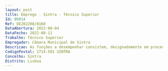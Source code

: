 ```yaml
--- 
layout: post
title: Emprego - Sintra - Técnico Superior
Id: 99914
Ref: OE202208/0160
DataAbertura: 2022-08-04
DataFecho: 2022-08-11
Trabalho: Técnico Superior
Empregador: Câmara Municipal de Sintra
Descricao: As funções a desempenhar consistem, designadamente em proceder à monitorização e acompanhamento da implementação da Estratégia Local de Habitação de Sintra (ELH), bem como à inventariação permanente do estado de conservação do Parque Habitacional Municipal (PHM), no âmbito das atribuições inerentes à Divisão de Habitação e Serviços Comunitários em articulação com as diversas unidades orgânicas intervenientes.
CodigoPostal: 2714-501 SINTRA
Concelho: Sintra
Distrito: Lisboa
--- 
```

